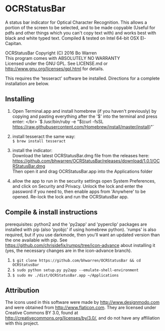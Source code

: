 # OCRStatusBar

A status bar indicator for Optical Character Recognition.  This allows a portion of the screen to be selected, and to be made copyable (Useful for pdfs and other things which you can't copy text with) and works best with black and white typed text. Compiled & tested on Intel 64-bit OSX El-Capitan.

OCRStatusBar  Copyright (C) 2016  Bo Warren </br>
This program comes with ABSOLUTELY NO WARRANTY </br>
Licensed under the GNU GPL. See LICENSE.md or http://www.gnu.org/licenses/gpl.html for details.

This requires the 'tesseract' software be installed.  Directions for a complete installation are below.

## Installing

1) Open Terminal.app and install homebrew (if you haven't previously) by copying and pasting everything after the '$' into the terminal and press enter: </br>
`$ /usr/bin/ruby -e "$(curl -fsSL https://raw.githubusercontent.com/Homebrew/install/master/install)"`

2) install tesseract the same way: </br>
`$ brew install tesseract`

3) install the indicator: </br>
Download the latest OCRStatusBar.dmg file from the releases here:
https://github.com/bhwarren/OCRStatusBar/releases/download/1.0.1/OCRStatusBar.dmg </br>
Then open it and drag OCRStatusBar.app into the Applications folder

4) allow the app to run in the security settings
open System Preferences, and click on Security and Privacy.  Unlock the lock and enter the password if you need to, then enable apps from 'Anywhere' to be opened.  Re-lock the lock and run the OCRStatusBar app.

## Compile & install instructions
prerequisites: python2 and the 'py2app' and 'pyperclip' packages are installed with pip (also 'pyobjc' if using homebrew python). 'rumps' is also required, but if you use darkmode, then you'll want an updated version than the one available with pip. See https://github.com/chrisidefix/rumps/tree/icon-advance about installing it (yes, the necessary changes are in the icon-advance branch).

1) `$ git clone https://github.com/bhwarren/OCRStatusBar && cd OCRStatusBar` </br>
2) `$ sudo python setup.py py2app --emulate-shell-environment` </br>
3) `$ sudo mv ./dist/OCRStatusBar.app ~/Applications`

## Attribution

The icons used in this software were made by http://www.designmodo.com and were obtained from http://www.flaticon.com. They are licensed under Creative Commons BY 3.0, found at http://creativecommons.org/licenses/by/3.0/, and do not have any affiliation with this project.
